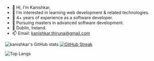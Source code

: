 - 👋 Hi, I’m Kanishkar,
- 👀 I’m interested in learning web development & related technologies. 
- 🌱 4+ years of experience as a software developer.
- 🏫 Pursuing masters in advanced software development.
- 📍 Dublin, Ireland.
- 📫 Email: kanishkar.thiruna@gmail.com

![kanishkar's GitHub stats](https://github-readme-stats.vercel.app/api?username=kanishkart&show_icons=true&theme=tokyonight&hide_border=true) [![GitHub Streak](https://streak-stats.demolab.com?user=kanishkart&theme=tokyonight&hide_border=true)](https://git.io/streak-stats)

![Top Langs](https://github-readme-stats.vercel.app/api/top-langs/?username=kanishkart&hide_progress=true)


